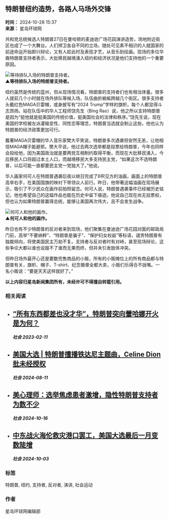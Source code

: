 ## 特朗普纽约造势，各路人马场外交锋

**时间：** 2024-10-28 15:37  
**来源：** 星岛环球网

共和党总统候选人特朗普27日在曼哈顿的麦迪逊广场花园演讲造势，场地附近街区也成了一个大舞台。人们捍卫各自不同的立场，随处可见素不相识的人就国家的前途命运开始即兴辩论，又有人趁此时及表现才艺，从音乐到绘画。现场的多位华裔特朗普支持者表示，大批移民越境涌入纽约和经济状况是他们支持他的一个重要原因。

![等待排队入场的特朗普支持者。](/upload/resources/image/2024/10/28/2323051.png)  
**▲等待排队入场的特朗普支持者。**

纽约虽然是传统的蓝州，但从现场情况看，特朗普的支持者们也有相当体量。很多人提前几个小时就在场外排队等候入场，队伍曲折蜿蜒跨越几个街区。很多支持者头戴红色MAGA贝雷帽，或身披写有“2024 Trump”字样的旗帜，每个人都显得斗志昂扬。站在队伍中的华人工程师饶先生（Bing Rao）说，他之所以支持特朗普是因为“挺他就是挺美国的传统价值，挺美国社会的法律和秩序。”饶先生说，现在美国的学校被左派灌输变性、同性恋等理念，特朗普当选就会制止这些。他也认为特朗普的经济政策更加可行。

戴著MAGA贝雷帽的华人音乐家樊大平笑说，特朗普多次遇袭但安然无恙，让他相信MAGA帽子能避邪。樊大平说，他过去两次选举都是投票给特朗普，今年也同样会投给他，因为美国政治就是要两党互相制约取得平衡，而现在大批移民涌入，今后移民人口将超过本土人口，而越境移民大多支持民主党，“如果这次不选特朗普，以后可能一直都要民主党一党独大了。”他说。

华人画家何可人在特朗普遇袭后夜以继日完成了6呎见方的油画，画面上的特朗普高举右手，在美国国旗的映衬下带领众人前行。昨日，他带著这幅油画在现场展示，吸引了不少民众在画作前拍照留念。何可人说，特朗普遇袭事件已经被历史铭记，他也希望自己的这幅作品也能在历史中留下痕迹。他说自己现在尚无投票权，但也认为如果特朗普赢得总统，能够让美国再次伟大，且不会发生战争。

![何可人和他的画作。](/upload/resources/image/2024/10/28/2323052_800x99999.png)  
**▲何可人和他的画作。**

昨日也有不少特朗普的反对者来到现场，他们聚集在曼迪逊广场花园对面的邮政局门前，高举“不要纳粹”、“特朗普是骗子”、“保护妇女权益”等标语，谴责特朗普有独裁倾向，将使美国民主万劫不复。支持者与反对者时有对峙，甚至现场辩论，这些争论大都以谁也说服不了谁而无果而终，但并未引发肢体冲突。

但昨日场外最开心还是要数兜售商品的小贩，所有的小贩摊位上的所有商品都与特朗普有关，旗帜、帽子、T-shirt、纪念徽章全都大卖，小贩们乐得合不拢嘴。一名小贩说：“要是天天这样就好了。”

**以上内容归星岛新闻集团所有，未经许可不得擅自转载引用。**

### 相关阅读
-   ## [“所有东西都差也没才华”，特朗普突向蕾哈娜开火是为何？](https://c/2023-02-11/3793403.shtml)  
    ##### 社会 2023-02-11
-   ## [美国大选 | 特朗普擅播铁达尼主题曲，Celine Dion批未经授权](https://c/2024-08-11/3912396.shtml)  
    ##### 社会 2024-08-11
-   ## [美心理师：选举焦虑患者激增，隐性特朗普支持者为数不少](https://c/2024-10-16/3927353.shtml)  
    ##### 社会 2024-10-16
-   ## [中东战火海伦救灾港口罢工，美国大选最后一月变数陡增](https://c/2024-10-03/3924735.shtml)  
    ##### 社会 2024-10-03

### 标签
特朗普, 纽约, 支持者, 反对者, 演讲, 社会运动

### 作者
星岛环球网编辑部